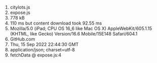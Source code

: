 1.  citylots.js
2.  expose.js
3.  778 kB
4. 110 ms but content download took 92.55 ms
5. Mozilla/5.0 (iPad; CPU OS 16_6 like Mac OS X) AppleWebKit/605.1.15 (KHTML, like Gecko) Version/16.6 Mobile/15E148 Safari/604.1
6. GitHub.com
7. Thu, 15 Sep 2022 22:44:30 GMT
8. application/json; charset=utf-8
9. fetchData @ expose.js:4

